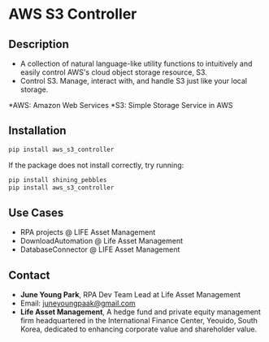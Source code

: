 # AWS S3 Controller

## Description

- A collection of natural language-like utility functions to intuitively and easily control AWS's cloud object storage resource, S3.
- Control S3. Manage, interact with, and handle S3 just like your local storage.

*AWS: Amazon Web Services
*S3: Simple Storage Service in AWS

## Installation

```bash
pip install aws_s3_controller
```

If the package does not install correctly, try running:

```bash
pip install shining_pebbles
pip install aws_s3_controller
```

## Use Cases

- RPA projects @ LIFE Asset Management
- DownloadAutomation @ Life Asset Management
- DatabaseConnector @ LIFE Asset Management

## Contact

- **June Young Park**, RPA Dev Team Lead at Life Asset Management
- Email: [juneyoungpaak@gmail.com](mailto:juneyoungpaak@gmail.com)
- **Life Asset Management**, A hedge fund and private equity management firm headquartered in the International Finance Center, Yeouido, South Korea, dedicated to enhancing corporate value and shareholder value.

```

```
